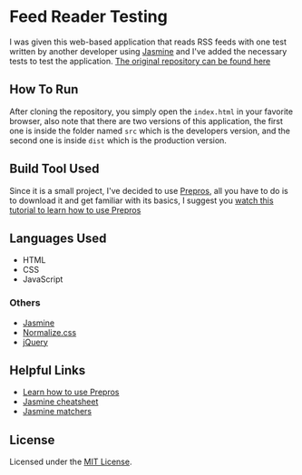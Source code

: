 # Feed Reader Testing

I was given this web-based application that reads RSS feeds with one test written by another developer using [Jasmine](https://devhints.io/jasmine) and I've added the necessary tests to test the application.
[The original repository can be found here](https://github.com/udacity/frontend-nanodegree-feedreader)


## How To Run

After cloning the repository, you simply open the `index.html` in your favorite browser, also note that there are two versions of this application, the first one is inside the folder named `src` which is the developers version, and the second one is inside `dist` which is the production version.

## Build Tool Used

Since it is a small project, I've decided to use [Prepros](https://prepros.io/), all you have to do is to download it and get familiar with its basics, I suggest you [watch this tutorial to learn how to use Prepros](https://www.youtube.com/watch?v=jftHT-INOno)


## Languages Used

* HTML
* CSS
* JavaScript

### Others

* [Jasmine](https://jasmine.github.io/)
* [Normalize.css](https://necolas.github.io/normalize.css/)
* [jQuery](https://jquery.com/)

## Helpful Links

* [Learn how to use Prepros](https://www.youtube.com/watch?v=jftHT-INOno)
* [Jasmine cheatsheet](https://devhints.io/jasmine)
* [Jasmine matchers](https://jasmine.github.io/api/3.3/matchers.html)

## License
Licensed under the [MIT License](LICENSE.md).
